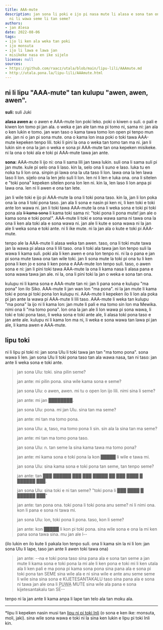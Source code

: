 ```yaml
---
title: AAA-mute
description: jan sona li poki e ijo pi nasa mute li alasa e sona tan ona. ijo nasa
  ni li wawa seme li tan seme?
authors:
- jan Alesa
date: 2022-08-06
tags:
- ijo li ken ala weka tan poki
- ijo monsuta
- ijo li lawa e lawa jan
- misikeke nasa en ike sijelo
license: null
sources:
- https://github.com/raacz/utala/blob/main/lipu-lili/AAAmute.md
- http://utala.pona.la/lipu-lili/AAAmute.html
---
```


## ni li lipu "AAA-mute" tan kulupu "awen, awen, awen".

**suli:** suli Juki

**alasa awen a:** o awen e AAA-mute lon poki leko. poki o kiwen o suli. o pali e kiwen lon tomo pi jan ala. o weka e jan ale tan ma pi tomo ni, sama ni: jan ala o ken lukin e tomo. jan wan taso o kama tawa tomo lon open pi tenpo mun ale. jan ni o jan pi sona mute. ona o kama lon insa poki o toki tawa AAA-mute kepeken tenpo lili. toki li pini la ona o weka tan tomo tan ma ni. jan li lukin sin e ona la jan o weka e sona pi AAA-mute tan ona kepeken misikeke. ni la ona o toki ala e toki pi AAA-mute tawa jan ante.

**sona:** AAA-mute li ijo ni: ona li sama lili jan tawa lukin. suli ona li sama suli pi jan mute. kule pi selo ona li laso. kin la, selo ona li suno e laso. luka tu en noka tu li lon ona. sinpin pi lawa ona la uta taso li lon. lawa ona la len lawa laso li lon. sijelo ona la len jelo suli li lon. len ni li len e luka ona. ona li sitelen e "toki pona" kepeken sitelen pona lon len ni. kin la, len laso li lon anpa pi lawa ona. len ni li awen e ona tan lete.

jan li wile toki e ijo pi AAA-mute la ona li toki pona taso. kin la, jan li lon poka ona la ona li toki pona taso. jan ala li sona e nasin pi ken ni, li ken toki e toki ante lon wawa ni. jan li toki tawa AAA-mute la ona li weka sona e toki pi toki pona ala <del>li kama sona</del> li kama toki sama ni: "toki pona li pona mute! jan ale o kama sona e toki pona!". AAA-mute li toki e sona wawa sama ni tawa ona la ona li ken ala toki ala e sona wawa ni. jan ale li kute e sona wawa ni la jan ale li weka sona e toki ante. ni li ike mute. ni la jan ala o kute e toki pi AAA-mute.

tenpo ale la AAA-mute li alasa weka tan awen. taso, ona li toki mute tawa jan la wawa pi alasa ona li lili taso. ona li toki ala tawa jan lon tenpo suli la wawa li kama suli. poki ala li ken awen e ona lon tenpo ni. ni la o pana e jan pi sona mute tawa ona tan wile toki. jan li sona mute la toki pi ona tu li ken pona li ken jo e sona li ken pona e AAA-mute lon tenpo suli. taso, o awen sona e ni: jan li pini toki tawa AAA-mute la ona li kama nasa li alasa pana e sona wawa tawa jan ale. ni la, ona li pini toki la jan o weka e sona tan ona.

kulupu ni li kama sona e AAA-mute tan ni: jan li pana sona e kulupu "ma pona" lon ilo Siko. AAA-mute li jan wan lon "ma pona". ni la jan mute li kama toki e pona pi toki pona lon kulupu ni. AAA-mute li kepeken ilo li lon ala poka pi jan ante la wawa pi AAA-mute li lili taso. AAA-mute li weka tan kulupu "ma pona" la ijo ni li kama lon: jan mute li pali e ma tomo sin lon ma Mewika. nimi ona li "ma tomo pona". lon ona la jan ale li lon wawa pi sona wawa, li toki e toki pona taso, li weka sona e toki ante ale, li alasa toki pona taso e jan ante ale. kulupu ni li kama lon ma ni, li weka e sona wawa tan lawa pi jan ale, li kama awen e AAA-mute.

## lipu toki

ni li lipu pi toki ni: jan sona Ulu li toki tawa jan tan "ma tomo pona". sona wawa li len.
jan sona Ulu li toki pona taso tan ala wawa nasa, tan ni taso: jan ante li weka sona e toki ante.

> jan sona Ulu: toki. sina pilin seme?
> 
> jan ante: mi pilin pona. sina wile kama sona e seme?
> 
> jan sona Ulu: o awen, awen. mi tu o open lon ijo lili. nimi sina li seme?
> 
> jan ante: mi jan ████████.
> 
> jan sona Ulu: pona. mi jan Ulu. sina tan ma seme?
> 
> jan ante: mi tan ma tomo pona.
> 
> jan sona Ulu: a, taso, ma tomo pona li sin. sin ala la sina tan ma seme?
> 
> jan ante: mi tan ma tomo pona taso.
> 
> jan sona Ulu: n. tan seme la sina kama tawa ma tomo pona?
> 
> jan ante: mi kama sona e toki pona la kon █████ li wile e tawa mi.
> 
> jan sona Ulu: sina kama sona e toki pona tan seme, tan tenpo seme?
> 
> jan ante: tan ███ ██████ ███ ███ █████ ██ ███ ████ █ ██████ ███.
> 
> jan sona Ulu: sina toki e ni tan seme? "toki pona li ███ ████ █ ██████ ███"
> 
> jan ante: tan pona ona. toki pona li toki pona anu seme? ni li nimi ona. kon li pana e sona ni tawa mi.
> 
> jan sona Ulu: lon, toki pona li pona. taso, kon li seme?
> 
> jan ante: kon █████ li kon pi toki pona. sina wile sona e ona la mi ken pana sona tawa sina. mu jan ale l--  

(ilo lukin en ilo kute li pakala lon tenpo suli. ona li kama sin la ni li lon: jan sona Ulu li lape, taso jan ante li awen toki tawa ona)

> jan ante: --na e toki pona taso sina pana ala e sona tan seme a jan mute li kama sona e toki pona la mi ale li ken pona e toki mi li ken utala ala li ken pali e ma pona pi kama sona pona sina pana ala e sona pi toki pona tan SEME sina wile ala e ni sina wile e ante anu seme seme li wile sina sina sona e KIJETESANTAKALU taso sina pana ala e sona ni tawa jan ale ona li <abbr title="suwi mute pilin tawa luka">PUWA</abbr> MUTE sina wile ala pana e sona kijetesantakalu tan SE--

tenpo ni la jan ante li kama anpa li lape tan telo ala tan moku ala.

***
*lipu li kepeken nasin musi tan [lipu ni pi toki Inli](https://scp-wiki.wikidot.com/) (o sona e ken ike: monsuta, moli, jaki). sina wile sona wawa e toki ni la sina ken lukin e lipu pi toki Inli kin.